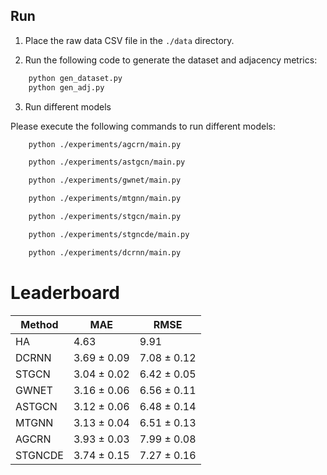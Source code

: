 ## Run

1. Place the raw data CSV file in the `./data` directory.

2. Run the following code to generate the dataset and adjacency metrics:

```bash
    python gen_dataset.py
    python gen_adj.py
```

3. Run different models

Please execute the following commands to run different models:

```bash
    python ./experiments/agcrn/main.py

    python ./experiments/astgcn/main.py

    python ./experiments/gwnet/main.py

    python ./experiments/mtgnn/main.py

    python ./experiments/stgcn/main.py

    python ./experiments/stgncde/main.py

    python ./experiments/dcrnn/main.py
```

# Leaderboard

| Method | MAE         | RMSE        |
|-------|-------------|-------------|
| HA    | 4.63        | 9.91        |
| DCRNN | 3.69 ± 0.09 | 7.08 ± 0.12 |
| STGCN | 3.04 ± 0.02 | 6.42 ± 0.05 |
| GWNET | 3.16 ± 0.06 | 6.56 ± 0.11 |
| ASTGCN | 3.12 ± 0.06 | 6.48 ± 0.14 |
| MTGNN | 3.13 ± 0.04 | 6.51 ± 0.13 |
| AGCRN  | 3.93 ± 0.03 | 7.99 ± 0.08 |
| STGNCDE  | 3.74 ± 0.15 | 7.27 ± 0.16 |